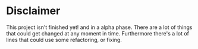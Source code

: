 # Disclaimer

This project isn't finished yet! and in a alpha phase.
There are a lot of things that could get changed at any moment in time.
Furthermore there's a lot of lines that could use some refactoring, or fixing.
